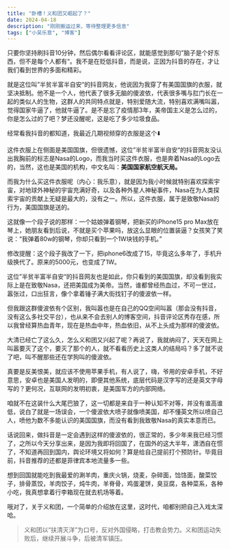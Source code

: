 ```yaml
---
title: "卧槽！义和团又崛起了？"
date: 2024-04-18
description: "刚刚搬运过来，等待整理更多信息"
tags: ["小吴乐意", "博客"]
---
```


只要你坚持刷抖音10分钟，然后偶尔看看评论区，就能感觉到那句”脑子是个好东西，但不是每个人都有“。我不是在贬低抖音，而是说，正因为抖音的存在，才让我们看到世界的多面和精彩。


就是这位叫”半贫半富半自安“的抖音网友，他说因为我穿了有美国国旗的衣服，就坚决抵制。他不是一个人，他代表了很多无脑的傻波依，代表很多嘴与肛门长在一起的类似人的生物，这群人的共同特点就是，特别爱随大流，特别喜欢满嘴叫嚣，觉得国家牛逼了，他就牛逼了。是不是忘了疫情那3年，美帝国主义是怎么过的，你是怎么过的了吧？梦还没醒呢，这是吃了多少垃圾食品。

经常看我抖音的都知道，我最近几期视频穿的衣服是这个⬇️


这件衣服上在侧面是美国国旗，但很遗憾，这位”半贫半富半自安“的抖音网友没认出我胸前的标志是Nasa的Logo，而我当时买这件衣服，也是奔着Nasa的Logo去的，当然，这也是美国的机构，中文名叫：**美国国家航空航天局。**

而我为什么买这件衣服呢（内心：我乐意），就是因为我小时候就特别喜欢探索宇宙，对地球外神秘的宇宙充满好奇，以及各种外星人神秘事件，Nasa在为人类探索宇宙的贡献上无疑是最大的，没有之一。所以，这件衣服，属于是致敬Nasa的行为，美国国旗是送的。

这就像一个段子说的那样：一个姑娘弹着钢琴，把新买的iPhone15 pro Max放在琴上，她朋友看到后说，不就是买个苹果吗，放这么显眼的位置装逼？女孩笑了笑说：“我弹着80w的钢琴，你却只看到一个1W块钱的手机。”

修改提醒：这个段子我改了一下，把iphone6改成了15，毕竟这么多年了，手机升级换代了。原来的5000元，也变成了1W。

这位”半贫半富半自安“的抖音网友也是如此，你只看到的美国国旗，却没看到我实际上是在致敬Nasa，还把美国成为美帝。当然，谁都曾经热血过，不可一世过，嚣张过，口出狂言，像个拿着锤子满大街找钉子的傻波依一样。

但我跟这群傻波依有个区别，我叫嚣也是在自己的QQ空间叫嚣（那会没有抖音，没有这么多社交平台），也从来不会去别人的博客空间，抖音评论区秀存在感，所以我曾经算热血青年，现在是热血中年，热血依旧，从不上头成为那样的傻波依。

大清已经亡了这么久，怎么义和团又兴起了呢？再说了，我就纳闷了，天天在网上叫嚣要灭了这个，要灭了那个的人，就不看看历史上这类人的结局吗？多了就不说了吧，叫不醒那些还在学狗叫的傻波依。

真要是反美恨美，就应该不使用苹果手机，有人说了，嗨，爷用的安卓手机，不好意思，安卓也是美国人发明的，即便其他系统，底层代码是汉字写的还是英文字母写的？更何况，互联网的发明初衷，是美国军方的内部网络。

咱就不在这装什么大尾巴狼了，这一切都是来自于一种认知不对等，并没有谁高谁低，说白了就是一场误会，一个傻波依大喷子就像喷美国，却不懂英文所以喷自己人，喷他为数不多能认识的美国国旗，而没有看到我致敬Nasa的真实本意而已。

话说回来，做抖音是一定会遇到这样的傻波依的，很正常的，多少年来我已经习惯了，之所以今天分享出来，是因为我即将回国了，在国外的这大半年，潇洒自在惯了，不知道再回到国内，舆论环境又将如何？算是给自己提前打个预防针。毕竟目前，抖音推荐的还都是菲律宾本地流量多一些。

想到回国就能吃到我最爱的涮羊肉，重庆火锅，烧麦，杂碎面，饸饹面，酸菜饺子，排骨蒸饺，羊肉饺子，炖牛肉，羊脊骨，鸡蛋灌饼，臭豆腐，各种菜系，各种小吃，我真想拿着行李箱现在就去机场等着。

哦对了，关于义和团，一个简单的介绍放在这里，这时代，咱都别把自己入戏太深哈。

> 义和团以“扶清灭洋”为口号，反对外国侵略，打击教会势力。义和团运动失败后，继续开展斗争，后被清军镇压。
>
